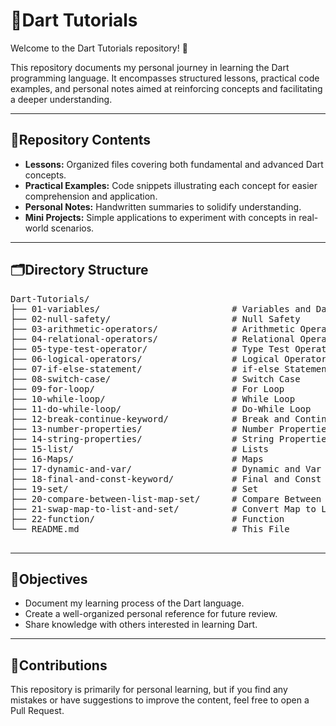 <!DOCTYPE html>
<html lang="en">
<head>
  <meta charset="UTF-8">

</head>
<body>

  <h1><span class="emoji">📘</span>Dart Tutorials</h1>
  <p>Welcome to the Dart Tutorials repository! <span class="emoji">🎯</span></p>

  <p>This repository documents my personal journey in learning the Dart programming language. It encompasses structured lessons, practical code examples, and personal notes aimed at reinforcing concepts and facilitating a deeper understanding.</p>

  <hr>

  <div class="section">
    <h2><span class="emoji">🧭</span>Repository Contents</h2>
    <ul>
      <li><strong>Lessons:</strong> Organized files covering both fundamental and advanced Dart concepts.</li>
      <li><strong>Practical Examples:</strong> Code snippets illustrating each concept for easier comprehension and application.</li>
      <li><strong>Personal Notes:</strong> Handwritten summaries to solidify understanding.</li>
      <li><strong>Mini Projects:</strong> Simple applications to experiment with concepts in real-world scenarios.</li>
    </ul>
  </div>

  <hr>

  <div class="section">
    <h2><span class="emoji">🗂️</span>Directory Structure</h2>
    <pre>
Dart-Tutorials/
├── 01-variables/                         # Variables and Data Types
├── 02-null-safety/                       # Null Safety
├── 03-arithmetic-operators/              # Arithmetic Operators
├── 04-relational-operators/              # Relational Operators
├── 05-type-test-operator/                # Type Test Operators
├── 06-logical-operators/                 # Logical Operators
├── 07-if-else-statement/                 # if-else Statement      
├── 08-switch-case/                       # Switch Case
├── 09-for-loop/                          # For Loop
├── 10-while-loop/                        # While Loop
├── 11-do-while-loop/                     # Do-While Loop
├── 12-break-continue-keyword/            # Break and Continue Keywords
├── 13-number-properties/                 # Number Properties
├── 14-string-properties/                 # String Properties
├── 15-list/                              # Lists
├── 16-Maps/                              # Maps
├── 17-dynamic-and-var/                   # Dynamic and Var
├── 18-final-and-const-keyword/           # Final and Const Keyword
├── 19-set/                               # Set
├── 20-compare-between-list-map-set/      # Compare Between List, Map, and Set 
├── 21-swap-map-to-list-and-set/          # Convert Map to List and Set
├── 22-function/                          # Function
└── README.md                             # This File
    </pre>
  </div>

  <hr>

  <div class="section">
    <h2><span class="emoji">🎯</span>Objectives</h2>
    <ul>
      <li>Document my learning process of the Dart language.</li>
      <li>Create a well-organized personal reference for future review.</li>
      <li>Share knowledge with others interested in learning Dart.</li>
    </ul>
  </div>

  <hr>

  <div class="section">
    <h2><span class="emoji">🤝</span>Contributions</h2>
    <p>This repository is primarily for personal learning, but if you find any mistakes or have suggestions to improve the content, feel free to open a Pull Request.</p>
  </div>

</body>
</html>
